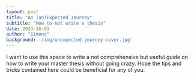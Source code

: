 ```yaml
---
layout: post
title: "An (un)Expected Journey"
subtitle: "How to not write a thesis"
date: 2023-10-01
author: "Simone"
background: '/img/unexpected-journey-cover.jpg'
---
```


I want to use this space to write a not comprehensive but useful guide on how to write your master thesis without going crazy. Hope the tips and tricks contained here could be beneficial for any of you.